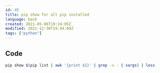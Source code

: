 ```yaml
---
id: 45
title: pip show for all pip installed
language: bash
created: 2021-05-06T19:24:05Z
modified: 2021-12-30T19:44:09Z
tags: ["python"]
---
```


## Code

```bash
pip show $(pip list | awk '{print $1}' | grep -v - | xargs) | less
```

<!-- end -->

